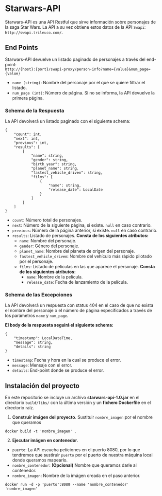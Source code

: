 # Starwars-API

Starwars-API es una API Restful que sirve información sobre personajes de la saga Star Wars. La API a su vez obtiene estos datos
de la API `Swapi`: `http://swapi.trileuco.com/`.  

## End Points

Starwars-API devuelve un listado paginado de personajes a través del end-point:  
```http://{host}:{port}/swapi-proxy/person-info?name={value}&num_page={value}```  

- `name (string)`: Nombre del personaje por el que se quiere filtrar el listado.
- `num_page (int)`: Número de página. Si no se informa, la API devuelve la primera página.

### Schema de la Respuesta
La API devolverá un listado paginado con el siguiente schema:  
```
{
    "count": int,
    "next": int,
    "previous": int,
    "results": [
        {
            "name": string,
            "gender": string,
            "birth_year": string,
            "planet_name": string,
            "fastest_vehicle_driven": string,
            "films": [
                {
                    "name": string,
                    "release_date": LocalDate
                }
            ]
        }
    ]
}
```
- `count`: Número total de personajes.
- `next`: Número de la siguiente página, si existe. `null` en caso contrario.
- `previous`: Número de la página anterior, si existe. `null` en caso contrario.
- `results`: Listado de personajes. **Consta de los siguientes atributos:**
  * `name`: Nombre del personaje.
  * `gender`: Género del personaje.
  * `planet_name`: Nombre del planeta de origen del personaje.
  * `fastest_vehicle_driven`: Nombre del vehículo más rápido pilotado por el personaje.
  * `films`: Listado de películas en las que aparece el personaje. **Consta de los siguientes atributos:**
    * `name`: Nombre de la película.
    * `release_date`: Fecha de lanzamiento de la película.

### Schema de las Excepciones
La API devolverá un respuesta con status 404 en el caso de que no exista el nombre del personaje o el número de página
especificados a través de los parámetros `name` y `num_page`.  

**El body de la respuesta seguirá el siguiente schema:**
```
{
    "timestamp": LocalDateTime,
    "message": string,
    "details": string
}
```
- `timestamp`: Fecha y hora en la cual se produce el error.
- `message`: Mensaje con el error.
- `details`: End-point donde se produce el error.

## Instalación del proyecto

En este repositorio se incluye un archivo **starwars-api-1.0.jar** en el directorio `build/libs/` con la última versión y un **fichero Dockerfile**
en el directorio raíz.

1. **Construir imágen del proyecto.** Sustituir `nombre_imagen` por el nombre que queramos  
```
docker build -t 'nombre_imagen' .
```

2. **Ejecutar imágen en contenedor**. 
* `puerto`: La API escucha peticiones en el puerto 8080, por lo que tendremos que sustiruir `puerto` por el puerto de 
nuestra máquina local donde queramos mapearlo.
* `nombre_contenedor`: **(Opcional)** Nombre que queramos darle al contenedor.
* `nombre_imagen`: Nombre de la imágen creada en el paso anterior.
```
docker run -d -p 'puerto':8080 --name 'nombre_contenedor' 'nombre_imagen'
```

